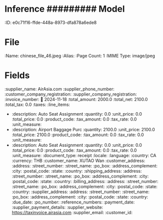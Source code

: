 Inference
#########
Model
=====
:ID: e0c71f16-ffde-448a-8973-dfa878a6ede8

File
====
:Name: chinese_file_46.jpeg
:Alias:
:Page Count: 1
:MIME Type: image/jpeg

Fields
======
:supplier_name: AirAsia.com
:supplier_phone_number:
:customer_company_registration:
:supplier_company_registration:
:invoice_number:
:date: 2024-11-18
:total_amount: 2000.0
:total_net: 2100.0
:total_tax: 0.0
:taxes:
:line_items:
  * :description: Auto Seat Assignment
    :quantity: 0.0
    :unit_price: 0.0
    :total_price: 0.0
    :product_code:
    :tax_amount: 0.0
    :tax_rate: 0.0
    :unit_measure:
  * :description: Airport Baggage Purc
    :quantity: 2100.0
    :unit_price: 2100.0
    :total_price: 2100.0
    :product_code:
    :tax_amount: 0.0
    :tax_rate: 0.0
    :unit_measure:
  * :description: Auto Seat Assignment
    :quantity: 0.0
    :unit_price: 0.0
    :total_price: 0.0
    :product_code:
    :tax_amount: 0.0
    :tax_rate: 0.0
    :unit_measure:
:document_type: receipt
:locale:
  :language:
  :country: CA
  :currency: THB
:customer_name: XUTAO Wan
:customer_address:
  :address:
  :street_number:
  :street_name:
  :po_box:
  :address_complement:
  :city:
  :postal_code:
  :state:
  :country:
:shipping_address:
  :address:
  :street_number:
  :street_name:
  :po_box:
  :address_complement:
  :city:
  :postal_code:
  :state:
  :country:
:billing_address:
  :address:
  :street_number:
  :street_name:
  :po_box:
  :address_complement:
  :city:
  :postal_code:
  :state:
  :country:
:supplier_address:
  :address:
  :street_number:
  :street_name:
  :po_box:
  :address_complement:
  :city:
  :postal_code:
  :state:
  :country:
:due_date:
:po_number:
:reference_numbers:
:payment_date:
:supplier_payment_details:
:supplier_website: https://taxinvoice.airasia.com
:supplier_email:
:customer_id:
